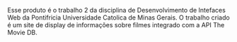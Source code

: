 Esse produto é o trabalho 2 da disciplina de Desenvolvimento de Intefaces Web da Pontifricia Universidade  Catolica de Minas Gerais. O trabalho criado é um site de display de informações sobre filmes integrado com a API The Movie DB.
